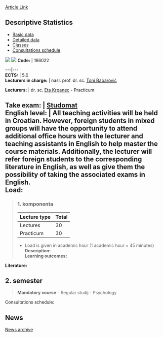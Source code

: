 [Article Link](https://www.fhs.hr/en/course/dessta_a)

## Descriptive Statistics
  * [Basic data](https://www.fhs.hr/en/course/dessta_a#v1id-523768_233503_1_0 "Basic data")
  * [Detailed data](https://www.fhs.hr/en/course/dessta_a#v1id-523768_233503_1_1 "Detailed data")
  * [Classes](https://www.fhs.hr/en/course/dessta_a#v1id-523768_233503_1_2 "Classes")
  * [Consultations schedule](https://www.fhs.hr/en/course/dessta_a#v1id-523768_233503_1_3 "Consultations schedule")


[![](https://www.fhs.hr/img/flags/gif/hr.gif)](https://www.fhs.hr/predmet/dessta_a) [![](https://www.fhs.hr/img/flags/gif/gb.gif)](https://www.fhs.hr/en/course/dessta_a)
**Code:** |  186022  
  
---|---  
**ECTS:** |  5.0   
**Lecturers in charge:** |  nasl. prof. dr. sc. [Toni Babarović](https://www.fhs.hr/staff/toni.babarovic)   
  
**Lecturers:** |  dr. sc. [Eta Krpanec](https://www.fhs.hr/djelatnik/eta.krpanec) - Practicum  
  
**Take exam:** |  [Studomat](http://www.isvu.hr/studomat)  
**English level:** |  All teaching activities will be held in Croatian. However, foreign students in mixed groups will have the opportunity to attend additional office hours with the lecturer and teaching assistants in English to help master the course materials. Additionally, the lecturer will refer foreign students to the corresponding literature in English, as well as give them the possibility of taking the associated exams in English.   
**Load:**  
---  
> ### 1. komponenta
> | Lecture type | Total  
> ---|---  
> Lectures | 30  
> Practicum | 30  
> * Load is given in academic hour (1 academic hour = 45 minutes)   
**Description:**  
> **Learning outcomes:**  

  
**Literature:**  

  
**2. semester**  
---  
> **Mandatory course** - Regular studij - Psychology  
>   
Consultations schedule: 


## News
[News archive](https://www.fhs.hr/en/course/dessta_a?@=215pq#news_114691 "News archive")
